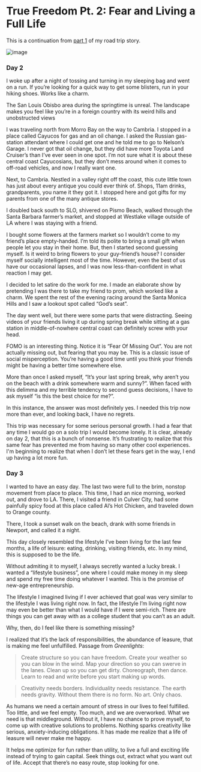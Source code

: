 # True Freedom Pt. 2: Fear and Living a Full Life
This is a continuation from [part 1](https://liamporr.com/tf1) of my road trip story.

![image](https://liamporr.com/slo.jpeg)

### Day 2
I woke up after a night of tossing and turning in my sleeping bag and went on a run. If you’re looking for a quick way to get some blisters, run in your hiking shoes. Works like a charm.

The San Louis Obisbo area during the springtime is unreal. The landscape makes you feel like you’re in a foreign country with its weird hills and unobstructed views

I was traveling north from Morro Bay on the way to Cambria. I stopped in a place called Cayucos for gas and an oil change. I asked the Russian gas-station attendant where I could get one and he told me to go to Nelson’s Garage. I never got that oil change, but they did have more Toyota Land Cruiser’s than I’ve ever seen in one spot. I’m not sure what it is about these central coast Cayucosians, but they don’t mess around when it comes to off-road vehicles, and now I really want one.

Next, to Cambria. Nestled in a valley right off the coast, this cute little town has just about every antique you could ever think of. Shops, 11am drinks, grandparents, you name it they got it. I stopped here and got gifts for my parents from one of the many antique stores.

I doubled back south to SLO, shivered on Pismo Beach, walked through the Santa Barbara farmer’s market, and stopped at Westlake village outside of LA where I was staying with a friend.

I bought some flowers at the farmers market so I wouldn’t come to my friend’s place empty-handed. I’m told its polite to bring a small gift when people let you stay in their home. But, then I started second guessing myself. Is it weird to bring flowers to your guy-friend’s house? I consider myself socially intelligent most of the time. However, even the best of us have our occasional lapses, and I was now less-than-confident in what reaction I may get.

I decided to let satire do the work for me. I made an elaborate show by pretending I was there to take my friend to prom, which worked like a charm. We spent the rest of the evening racing around the Santa Monica Hills and I saw a lookout spot called “God’s seat”.

The day went well, but there were some parts that were distracting. Seeing videos of your friends living it up during spring break while sitting at a gas station in middle-of-nowhere central coast can definitely screw with your head.

FOMO is an interesting thing. Notice it is “Fear Of Missing Out”. You are not actually missing out, but fearing that you may be. This is a classic issue of social misperception. You’re having a good time until you think your friends might be having a better time somewhere else.

More than once I asked myself, “It’s your last spring break, why aren’t you on the beach with a drink somewhere warm and sunny?”. When faced with this delimma and my terrible tendency to second guess decisions, I have to ask myself “is this the best choice for me?”.

In this instance, the answer was most definitely yes. I needed this trip now more than ever, and looking back, I have no regrets.

This trip was necessary for some serious personal growth. I had a fear that any time I would go on a solo trip I would become lonely. It is clear, already on day 2, that this is a bunch of nonsense. It’s frustrating to realize that this same fear has prevented me from having so many other cool experiences. I'm beginning to realize that when I don’t let these fears get in the way, I end up having a lot more fun.

### Day 3

I wanted to have an easy day. The last two were full to the brim, nonstop movement from place to place. This time, I had an nice morning, worked out, and drove to LA. There, I visited a friend in Culver City, had some painfully spicy food at this place called Al’s Hot Chicken, and traveled down to Orange county.

There, I took a sunset walk on the beach, drank with some friends in Newport, and called it a night.

This day closely resembled the lifestyle I’ve been living for the last few months, a life of leisure: eating, drinking, visiting friends, etc. In my mind, this is supposed to be the life.

Without admiting it to myself, I always secretly wanted a lucky break. I wanted a “lifestyle business”, one where I could make money in my sleep and spend my free time doing whatever I wanted. This is the promise of new-age entrepreneurship.

The lifestyle I imagined living if I ever achieved that goal was very similar to the lifestyle I was living right now. In fact, the lifestyle I’m living right now may even be better than what I would have if I were semi-rich. There are things you can get away with as a college student that you can’t as an adult.

Why, then, do I feel like there is something missing?

I realized that it’s the lack of responsibilities, the abundance of leasure, that is making me feel unfulfilled. Passage from _Greenlights_:

> Create structure so you can have freedom. Create your weather so you can blow in the wind. Map your direction so you can swerve in the lanes. Clean up so you can get dirty. Choreograph, then dance. Learn to read and write before you start making up words.

> Creativity needs borders. Individuality needs resistance. The earth needs gravity. Without them there is no form. No art. Only chaos.

As humans we need a certain amount of stress in our lives to feel fulfilled. Too little, and we feel empty. Too much, and we are overworked. What we need is that middleground. Without it, I have no chance to prove myself, to come up with creative solutions to problems. Nothing sparks creativity like serious, anxiety-inducing obligations. It has made me realize that a life of leasure will never make me happy.

It helps me optimize for fun rather than utility, to live a full and exciting life instead of trying to gain capital. Seek things out, extract what you want out of life. Accept that there’s no easy route, stop looking for one.
